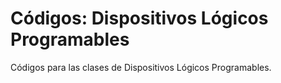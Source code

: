 # Códigos: Dispositivos Lógicos Programables

Códigos para las clases de Dispositivos Lógicos Programables.
